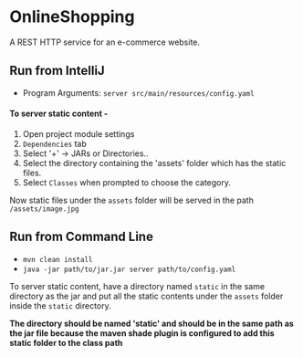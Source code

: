 # OnlineShopping
A REST HTTP service for an e-commerce website. 

## Run from IntelliJ
* Program Arguments: ```server src/main/resources/config.yaml```

#### To server static content -
    
1) Open project module settings
2) `Dependencies` tab
3) Select '+' -> JARs or Directories..
4) Select the directory containing the 'assets' folder which has the static files.
5) Select `Classes` when prompted to choose the category.

Now static files under the `assets` folder will be served in the path `/assets/image.jpg`

## Run from Command Line
* ```mvn clean install```
* ```java -jar path/to/jar.jar server path/to/config.yaml```

To server static content, have a directory named `static` in the same directory as the jar
and put all the static contents under the `assets` folder inside the `static` directory.

__The directory should be named 'static' and should be in the same path as the jar file
because the maven shade plugin is configured to add this static folder to the class path__